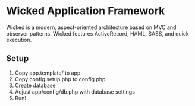 # Wicked Application Framework

Wicked is a modern, aspect-oriented architecture based on MVC and observer patterns. Wicked features ActiveRecord, HAML, SASS, and quick execution.

## Setup

1. Copy app.template/ to app
1. Copy config.setup.php to config.php
1. Create database
1. Adjust app/config/db.php with database settings
1. Run!

